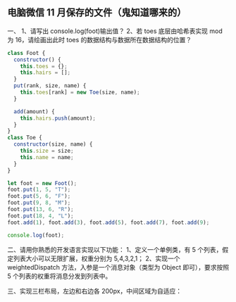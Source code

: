 ## 电脑微信 11 月保存的文件（鬼知道哪来的）

一、
1、请写出 console.log(foot)输出值？
2、若 toes 底层由哈希表实现 mod 为 16，请绘画出此时 toes 的数据结构与数据所在数据结构的位置？

```js
class Foot {
  constructor() {
    this.toes = {};
    this.hairs = [];
  }
  put(rank, size, name) {
    this.toes[rank] = new Toe(size, name);
  }

  add(amount) {
    this.hairs.push(amount);
  }
}
class Toe {
  constructor(size, name) {
    this.size = size;
    this.name = name;
  }
}

let foot = new Foot();
foot.put(1, 5, "T");
foot.put(5, 6, "F");
foot.put(9, 8, "M");
foot.put(13, 6, "R");
foot.put(18, 4, "L");
foot.add(1), foot.add(3), foot.add(5), foot.add(7), foot.add(9);

console.log(foot);
```

二、请用你熟悉的开发语言实现以下功能：
1、定义一个单例类，有 5 个列表，假定列表大小可以无限扩展，权重分别为 5,4,3,2,1；
2、实现一个 weightedDispatch 方法，入参是一个消息对象（类型为 Object 即可），要求按照 5 个列表的权重将消息分发到列表中。

三、实现三栏布局，左边和右边各 200px，中间区域为自适应：
